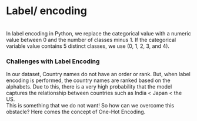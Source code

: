 <h1> Label/ encoding</h1>
<br>
In label encoding in Python, we replace the categorical value with a numeric value between 0 and the number of classes minus 1. If the categorical variable value contains 5 distinct classes, we use (0, 1, 2, 3, and 4).
<br>
<h3>Challenges with Label Encoding</h3>
In our dataset, Country names do not have an order or rank. But, when label encoding is performed, the country names are ranked based on the alphabets. Due to this, there is a very high probability that the model captures the relationship between countries such as India < Japan < the US.<br>
This is something that we do not want! So how can we overcome this obstacle? Here comes the concept of One-Hot Encoding.
